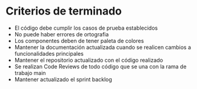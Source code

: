 # Criterios de terminado
- El código debe cumplir los casos de prueba establecidos
- No puede haber errores de ortografia
- Los componentes deben de tener paleta de colores
- Mantener la documentación actualizada cuando se realicen cambios a funcionalidades principales
- Mantener el repositorio actualizado con el código realizado
- Se realizan Code Reviews de todo código que se una con la rama de trabajo main
- Mantener actualizado el sprint backlog
